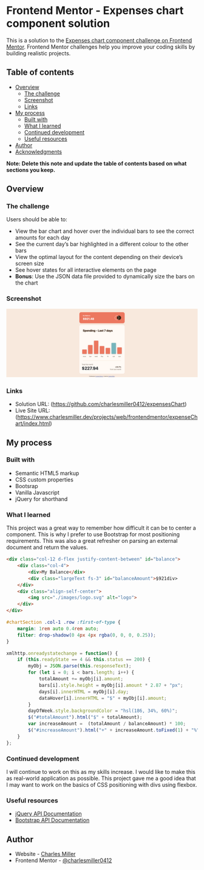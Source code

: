 # Frontend Mentor - Expenses chart component solution

This is a solution to the [Expenses chart component challenge on Frontend Mentor](https://www.frontendmentor.io/challenges/expenses-chart-component-e7yJBUdjwt). Frontend Mentor challenges help you improve your coding skills by building realistic projects.

## Table of contents

-   [Overview](#overview)
    -   [The challenge](#the-challenge)
    -   [Screenshot](#screenshot)
    -   [Links](#links)
-   [My process](#my-process)
    -   [Built with](#built-with)
    -   [What I learned](#what-i-learned)
    -   [Continued development](#continued-development)
    -   [Useful resources](#useful-resources)
-   [Author](#author)
-   [Acknowledgments](#acknowledgments)

**Note: Delete this note and update the table of contents based on what sections you keep.**

## Overview

### The challenge

Users should be able to:

-   View the bar chart and hover over the individual bars to see the correct amounts for each day
-   See the current day’s bar highlighted in a different colour to the other bars
-   View the optimal layout for the content depending on their device’s screen size
-   See hover states for all interactive elements on the page
-   **Bonus**: Use the JSON data file provided to dynamically size the bars on the chart

### Screenshot

![](./images/expensesChartScreenshot.png)

### Links

-   Solution URL: (https://github.com/charlesmiller0412/expensesChart)
-   Live Site URL: (https://www.charlesmiller.dev/projects/web/frontendmentor/expenseChart/index.html)

## My process

### Built with

-   Semantic HTML5 markup
-   CSS custom properties
-   Bootsrap
-   Vanilla Javascript
-   jQuery for shorthand

### What I learned

This project was a great way to remember how difficult it can be to center a component. This is why I prefer to use Bootstrap for most positioning requirements. This was also a great refresher on parsing an external document and return the values.

```html
<div class="col-12 d-flex justify-content-between" id="balance">
    <div class="col-4">
        <div>My Balance</div>
        <div class="largeText fs-3" id="balanceAmount">$921div>
    </div>
    <div class="align-self-center">
        <img src="./images/logo.svg" alt="logo">
    </div>
</div>
```

```css
#chartSection .col-1 .row :first-of-type {
    margin: 1rem auto 0.4rem auto;
    filter: drop-shadow(0 4px 4px rgba(0, 0, 0, 0.25));
}
```

```js
xmlhttp.onreadystatechange = function() {
    if (this.readyState == 4 && this.status == 200) {
        myObj = JSON.parse(this.responseText);
        for (let i = 0; i < bars.length; i++) {
            totalAmount += myObj[i].amount;
            bars[i].style.height = myObj[i].amount * 2.87 + "px";
            days[i].innerHTML = myObj[i].day;
            dataHover[i].innerHTML = "$" + myObj[i].amount;
        }
        dayOfWeek.style.backgroundColor = "hsl(186, 34%, 60%)";
        $("#totalAmount").html("$" + totalAmount);
        var increaseAmount =  (totalAmount / balanceAmount) * 100;
        $("#increaseAmount").html("+" + increaseAmount.toFixed(1) + "%");
    }
};
```

### Continued development

I will continue to work on this as my skills increase. I would like to make this as real-world application as possible. This project gave me a good idea that I may want to work on the basics of CSS positioning with divs using flexbox.

### Useful resources

-   [jQuery API Documentation](https://www.jQuery.com)
-   [Bootstrap API Documentation](https://www.getbootstrap.com) 

## Author

-   Website - [Charles Miller](https://www.charlesmiller.dev)
-   Frontend Mentor - [@charlesmiller0412](https://www.frontendmentor.io/profile/charlesmiller0412)